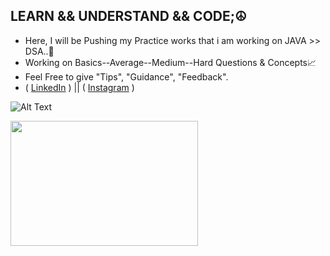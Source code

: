 ## LEARN && UNDERSTAND && CODE;☮️

- Here, I will be Pushing my Practice works that i am working on JAVA >> DSA..🌱
- Working on Basics--Average--Medium--Hard Questions & Concepts📈
- Feel Free to give "Tips", "Guidance", "Feedback".
- ( [LinkedIn](https://www.linkedin.com/in/balaji-viswanadh-madhavareddy-875473220/) ) || ( [Instagram](https://www.instagram.com/mb_viswanadh/) )

![Alt Text](https://i.pinimg.com/originals/15/e7/e3/15e7e300166c962d3b8a22f60b5cac9e.gif)

<img src="https://i.pinimg.com/originals/15/e7/e3/15e7e300166c962d3b8a22f60b5cac9e.gif" width="300" height="200">
